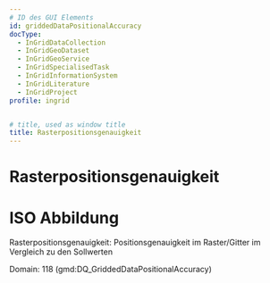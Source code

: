 ```yaml
---
# ID des GUI Elements
id: griddedDataPositionalAccuracy
docType:
  - InGridDataCollection
  - InGridGeoDataset
  - InGridGeoService
  - InGridSpecialisedTask
  - InGridInformationSystem
  - InGridLiterature
  - InGridProject
profile: ingrid


# title, used as window title
title: Rasterpositionsgenauigkeit
---
```


# Rasterpositionsgenauigkeit

# ISO Abbildung

Rasterpositionsgenauigkeit: Positionsgenauigkeit im Raster/Gitter im Vergleich zu den Sollwerten

Domain: 118 (gmd:DQ_GriddedDataPositionalAccuracy)

